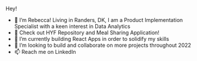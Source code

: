 
Hey!

- 👋 I’m Rebecca! Living in Randers, DK, I am a Product Implementation Specialist with a keen interest in Data Analytics
- 👀 Check out HYF Repository and Meal Sharing Application!
- 🌱 I’m currently building React Apps in order to solidify my skills
- 💞️ I’m looking to build and collaborate on more projects throughout 2022
- 📫 Reach me on LinkedIn

<!---
rebeccahockley/rebeccahockley is a ✨ special ✨ repository because its `README.md` (this file) appears on your GitHub profile.
You can click the Preview link to take a look at your changes.
--->
